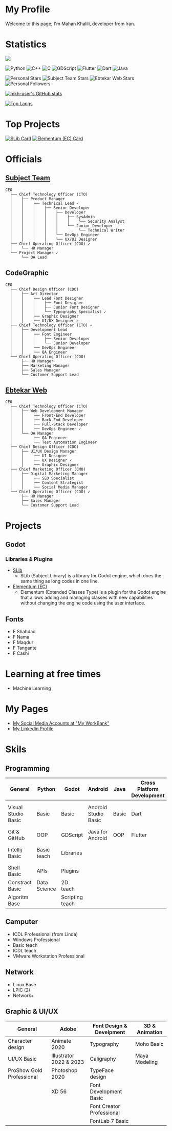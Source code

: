# My Profile

Welcome to this page; I'm Mahan Khalili, developer from Iran.

# Statistics
<a href="https://wakatime.com/@2d338125-04d1-4845-afab-1079f7117f8f"><img align="center" src="https://wakatime.com/badge/user/2d338125-04d1-4845-afab-1079f7117f8f.svg"/></a>

![Python](https://img.shields.io/badge/Python-l?style=flat&logo=python&logoColor=ffdc52&color=3c78a9)
![C++](https://img.shields.io/badge/C%2B%2B-l?style=flat&logo=c%2B%2B&color=004283)
![C](https://img.shields.io/badge/C-l?style=flat&logo=c&color=004283)
![GDScript](https://img.shields.io/badge/GDScript-l?style=flat&logo=godotengine&color=EEEEEE)
![Flutter](https://img.shields.io/badge/Flutter-l?style=flat&logo=flutter&logoColor=06589c&color=46d1fe)
![Dart](https://img.shields.io/badge/Dart-l?style=flat&logo=dart&logoColor=06589c&color=46d1fe)
![Java](https://img.shields.io/badge/Java-l?style=flat&color=ec2025)

![Personal Stars](https://img.shields.io/github/stars/mkh-user?style=flat&label=Personal%20Stars&color=FFFF00)
![Subject Team Stars](https://img.shields.io/github/stars/Subject-Team?style=flat&label=Stars%20At%20Subject%20Team&color=FFFF00)
![Ebtekar Web Stars](https://img.shields.io/github/stars/EbtekarWeb?style=flat&label=Stars%20At%20Ebtekar%20Web&color=FFFF00)
![Personal Followers](https://img.shields.io/github/followers/mkh-user?label=Followers&style=flat&color=0000FF)

[![mkh-user's GitHub stats](https://github-readme-stats.vercel.app/api?username=mkh-user&hide=stars&show=discussions_started,prs_merged,prs_merged_percentage&show_icons=true&rank_icon=github&include_all_commits=true&bg_color=30,155798,15757b,159858&title_color=fff&text_color=fff&icon_color=fff)](https://github.com/mkh-user)

[![Top Langs](https://github-readme-stats.vercel.app/api/top-langs/?username=mkh-user&custom_title=Top%20Langs%20(Personal%20Projects)&layout=compact&size_weight=0&count_weight=1&bg_color=30,155798,15757b,159858&title_color=fff&text_color=fff&icon_color=fff)](https://github.com/mkh-user)

# Top Projects
[![SLib Card](https://github-readme-stats.vercel.app/api/pin/?username=subject-team&repo=slib&show_icons=true&bg_color=30,155798,15757b,159858&title_color=fff&text_color=fff&icon_color=fff)](https://github.com/subject-team/slib)
[![Elementum (EC) Card](https://github-readme-stats.vercel.app/api/pin/?username=subject-team&repo=elementum-ec&show_icons=true&bg_color=30,155798,15757b,159858&title_color=fff&text_color=fff&icon_color=fff)](https://github.com/subject-team/elementum-ec)

# Officials

## [Subject Team](https://github.com/subject-team/)
```
CEO
  ├── Chief Technology Officer (CTO)
  │    ├── Product Manager
  │    │    ├── Technical Lead ✓
  │    │    │    ├── Senior Developer
  │    │    │    │    ├── Developer
  │    │    │    │    │    ├── SysAdmin
  │    │    │    │    │    │    └── Security Analyst
  │    │    │    │    │    └── Junior Developer
  │    │    │    │    │         └── Technical Writer
  │    │    │    │    └── DevOps Engineer
  │    │    │    │    └── UX/UI Designer
  ├── Chief Operating Officer (COO) ✓
  │    └── HR Manager
  └── Project Manager ✓
       └── QA Lead
```

## CodeGraphic
```
CEO
  ├── Chief Design Officer (CDO)
  │    ├── Art Director
  │    │    ├── Lead Font Designer
  │    │    │    ├── Font Designer
  │    │    │    ├── Junior Font Designer
  │    │    │    └── Typography Specialist ✓
  │    │    └── Graphic Designer
  │    │    └── UI/UX Designer ✓
  ├── Chief Technology Officer (CTO) ✓
  │    ├── Development Lead
  │    │    ├── Font Engineer
  │    │    │    ├── Senior Developer
  │    │    │    └── Junior Developer
  │    │    └── DevOps Engineer
  │    │    └── QA Engineer
  └── Chief Operating Officer (COO)
       ├── HR Manager
       ├── Marketing Manager
       ├── Sales Manager
       └── Customer Support Lead
```

## [Ebtekar Web](https://github.com/EbtekarWeb)
```
CEO
  ├── Chief Technology Officer (CTO)
  │    ├── Web Development Manager
  │    │    ├── Front-End Developer
  │    │    ├── Back-End Developer
  │    │    ├── Full-Stack Developer
  │    │    └── DevOps Engineer ✓
  │    └── QA Manager
  │         ├── QA Engineer
  │         └── Test Automation Engineer
  ├── Chief Design Officer (CDO)
  │    ├── UI/UX Design Manager
  │    │    ├── UI Designer
  │    │    ├── UX Designer ✓
  │    │    └── Graphic Designer
  ├── Chief Marketing Officer (CMO)
  │    ├── Digital Marketing Manager
  │    │    ├── SEO Specialist
  │    │    ├── Content Strategist
  │    │    └── Social Media Manager
  └── Chief Operating Officer (COO) ✓
       ├── HR Manager
       ├── Sales Manager
       └── Customer Support Lead
```

# Projects
## Godot
### Libraries & Plugins
- [SLib](https://github.com/Subject-Team/SLib)
  - SLib (Subject Library) is a library for Godot engine, which does the same thing as long codes in one line.
- [Elementum (EC)](https://github.com/Subject-Team/Elementum-EC)
  - Elementum (Extended Classes Type) is a plugin for the Godot engine that allows adding and managing classes with new capabilities without changing the engine code using the user interface.

## Fonts
- F Shahdad
- F Nama
- F Maqdur
- F Tangante
- F Cashi

# Learning at free times
- Machine Learning

# My Pages
- [My Social Media Accounts at "My WorkBank"](https://soo.is/wqLGri)
- [My Linkedin Profile](https://www.linkedin.com/in/mahan-khalili-s/)

# Skils
## Programming
|General|Python|Godot|Android|Java|Cross Platform Development|AI|
|-------|------|-----|-------|----|--------------------------|--|
|Visual Studio Basic|Basic|Basic|Android Studio Basic|Basic|Dart|Special Math for Machine learning|
|Git & GitHub|OOP|GDScript|Java for Android|OOP|Flutter|Decision tree|
|Intellij Basic|Basic teach|Libraries||||Artificial neural networks|
|Shell Basic|APIs|Plugins|||||
|Constract Basic|Data Science|2D teach|||||
|Algoritm Base||Scripting teach|||||

## Camputer
- ICDL Professional (from Linda)
- Windows Professional
- Basic teach
- ICDL teach
- VMware Workstation Professional

## Network
- Linux Base
- LPIC (2)
- Network+

## Graphic & UI/UX
|General|Adobe|Font Design & Develpment|3D & Animation|
|-------|-----|------------------------|--------------|
|Character design|Animate 2020|Typography|Moho Basic
|UI/UX Basic|Illustrator 2022 & 2023|Caligraphy|Maya Modeling
|ProShow Gold Professional|Photoshop 2020|TypeFace design
||XD 56|Font Development Basic
|||Font Creator Professional
|||FontLab 7 Basic
